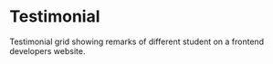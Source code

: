 # Testimonial
Testimonial grid showing remarks of different student on a frontend developers  website.
